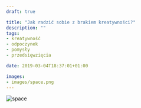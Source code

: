 ```yaml
---
draft: true

title: "Jak radzić sobie z brakiem kreatywności?"
description: ""
tags: 
- kreatywność
- odpoczynek
- pomysły
- przedsięwzięcia

date: 2019-03-04T18:37:01+01:00

images:
- images/space.png
---
```


![space](/images/space.png)